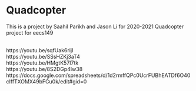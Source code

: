 # Quadcopter
This is a project by Saahil Parikh and Jason Li for 2020-2021
Quadcopter project for eecs149

<br />
https://youtu.be/sqfUak6rijI
<br />
https://youtu.be/SSsHZKj3aT4
<br />
https://youtu.be/HMgtK57I7tk
<br />
https://youtu.be/8S2DGp4Iw38
<br />
https://docs.google.com/spreadsheets/d/1d2rmffQPc0UcrFUBhEATDf6O40cIffTXOMX49bFCu0k/edit#gid=0
